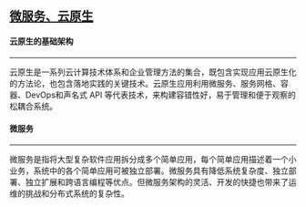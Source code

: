 ## [微服务、云原生](../micro-Infrastructure-component/)

#### 云原生的基础架构
---
云原生是一系列云计算技术体系和企业管理方法的集合，既包含实现应用云原生化的方法论，也包含落地实践的关键技术。云原生应用利用微服务、服务网格、容器、DevOps和声名式 API 等代表技术，来构建容错性好，易于管理和便于观察的松耦合系统。

#### 微服务
---
微服务是指将大型复杂软件应用拆分成多个简单应用，每个简单应用描述着一个小业务，系统中的各个简单应用可被独立部署。微服务具有降低系统复杂度、独立部署、独立扩展和跨语言编程等优点。但微服务架构的灵活、开发的快捷也带来了运维的挑战和分布式系统的复杂性。





